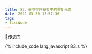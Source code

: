 ```yaml
---
title: 83、删除排序链表中的重复元素
date: 2021-03-30 13:57:36
tags:
- listNode
---
```

[传送门](https://leetcode-cn.com/problems/remove-duplicates-from-sorted-list/)


{% include_code lang:javascript 83.js %}